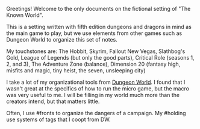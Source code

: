 Greetings!
Welcome to the only documents on the fictional setting of "The Known World".

This is a setting written with fifth edition dungeons and dragons in mind as the main game to play, but we use elements from other games such as Dungeon World to organize this set of notes.

My touchstones are: The Hobbit, Skyrim, Fallout New Vegas, Slathbog's Gold, League of Legends (but only the good parts), Critical Role (seasons 1, 2, and 3), The Adventure Zone (balance), Dimension 20 (fantasy high, misfits and magic, tiny heist, the seven, unsleeping city)

I take a lot of my organizational tools from [Dungeon World](https://www.dungeonworldsrd.com/). I found that I wasn't great at the specifics of how to run the micro game, but the macro was very useful to me. I will be filling in my world much more than the creators intend, but that matters little. 

Often, I use #fronts to organize the dangers of a campaign.
My #holding use systems of tags that I coopt from DW.